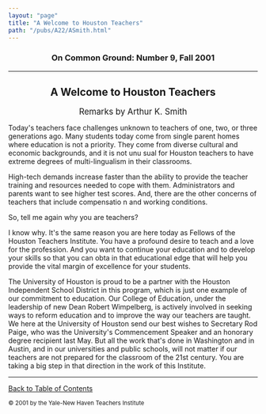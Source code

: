 ```yaml
---
layout: "page"
title: "A Welcome to Houston Teachers"
path: "/pubs/A22/ASmith.html"
---
```

<main>
<h3 align="CENTER">On Common Ground: Number 9, Fall 2001</h3>
<hr/>
<h2 align="CENTER">A Welcome to Houston Teachers</h2>
<p align="CENTER"><big>Remarks by Arthur K. Smith</big></p>
<p>Today's teachers face challenges unknown to teachers of one, two, or three generations ago. Many students today come from single parent homes where education is not a priority. They come from diverse cultural and economic backgrounds, and it is not unu
sual for Houston teachers to have extreme degrees of multi-lingualism in their classrooms. </p>
<p>High-tech demands increase faster than the ability to provide the teacher training and resources needed to cope with them. Administrators and parents want to see higher test scores. And, there are the other concerns of teachers that include compensatio
n and working conditions.</p>
<p>So, tell me again why you are teachers?</p>
<p>I know why. It's the same reason you are here today as Fellows of the Houston Teachers Institute. You have a profound desire to teach and a love for the profession. And you want to continue your education and to develop your skills so that you can obta
in that educational edge that will help you provide the vital margin of excellence for your students.</p>
<p>The University of Houston is proud to be a partner with the Houston Independent School District in this program, which is just one example of our commitment to education. Our College of Education, under the leadership of new Dean Robert 
Wimpelberg, is actively involved in seeking ways to reform education and to improve the way our teachers are taught. We here at the University of Houston 
send our best wishes to Secretary Rod Paige, who was the University's Commencement Speaker and an honorary degree recipient last May. But all the work that's done in Washington and in Austin, and in our universities and public schools, will not matter if 
our teachers are not 
prepared for the classroom of the 21st 
century. You are taking a big step in that direction in the work of this Institute.
</p>
<hr/>
<p><a href=".\">Back to Table of Contents</a></p><p><small>© 2001 by the Yale-New Haven Teachers Institute</small></p>
</main>